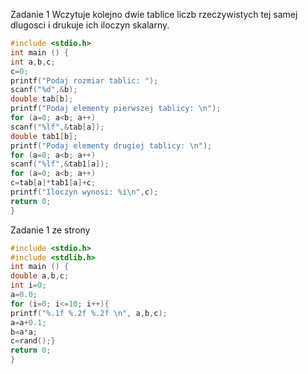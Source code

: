Zadanie 1
Wczytuje kolejno dwie tablice liczb rzeczywistych tej samej dlugosci i drukuje ich iloczyn skalarny.

```c
#include <stdio.h>
int main () {
int a,b,c;
c=0;
printf("Podaj rozmiar tablic: ");
scanf("%d",&b);
double tab[b];
printf("Podaj elementy pierwszej tablicy: \n");
for (a=0; a<b; a++)
scanf("%lf",&tab[a]);
double tab1[b];
printf("Podaj elementy drugiej tablicy: \n");
for (a=0; a<b; a++)
scanf("%lf",&tab1[a]);
for (a=0; a<b; a++)
c=tab[a]*tab1[a]+c;
printf("Iloczyn wynosi: %i\n",c);
return 0;
}
```

Zadanie 1 ze strony

```c
#include <stdio.h>
#include <stdlib.h>
int main () {
double a,b,c;
int i=0;
a=0.0;
for (i=0; i<=10; i++){
printf("%.1f %.2f %.2f \n", a,b,c);
a=a+0.1;
b=a*a;
c=rand();}
return 0;
}
```
